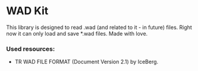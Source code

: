 #  WAD Kit

This library is designed to read .wad (and related to it - in future) files. Right now it can only load and save *.wad files.
Made with love.

### Used resources:
* TR WAD FILE FORMAT (Document Version 2.1) by IceBerg.
